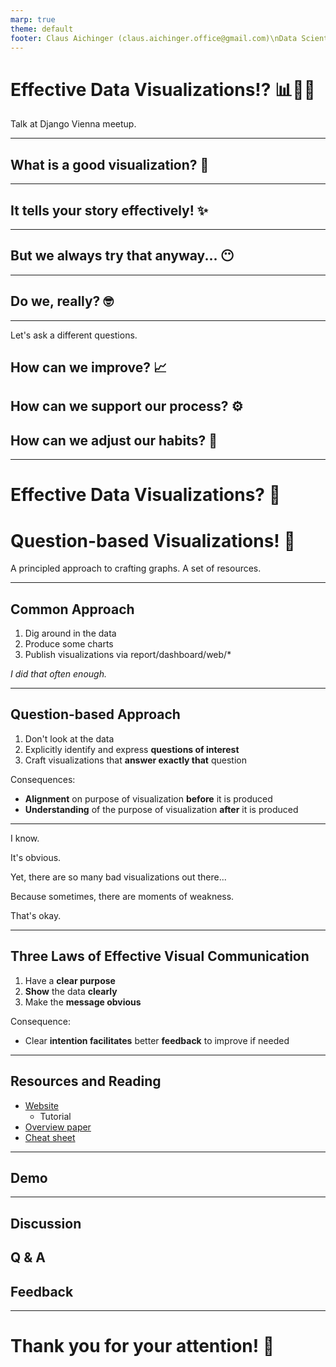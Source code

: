 ```yaml
---
marp: true
theme: default
footer: Claus Aichinger (claus.aichinger.office@gmail.com)\nData Scientist & Technical Coach: Consulting | Implementation | Training
---
```


# Effective Data Visualizations!? 📊🤔💡

Talk at Django Vienna meetup.

---

## What is a good visualization? 🤔

---

## It tells your story effectively! ✨

---

## But we always try that anyway... 😶

---

## Do we, really? 🤓

---

Let's ask a different questions.

## How can we improve? 📈
## How can we support our process? ⚙️
## How can we adjust our habits? 🤹

---

# Effective Data Visualizations? 🤔

# Question-based Visualizations! 💬

A principled approach to crafting graphs.
A set of resources.

---

## Common Approach

1. Dig around in the data
1. Produce some charts
1. Publish visualizations via report/dashboard/web/*

*I did that often enough.*

---

## Question-based Approach

1. Don't look at the data
1. Explicitly identify and express **questions of interest**
1. Craft visualizations that **answer exactly that** question

Consequences:
* **Alignment** on purpose of visualization **before** it is produced
* **Understanding** of the purpose of visualization **after** it is produced

---

I know.

It's obvious.

Yet, there are so many bad visualizations out there...

Because sometimes, there are moments of weakness.

That's okay.

---

## Three Laws of Effective Visual Communication

1. Have a **clear purpose**
1. **Show** the data **clearly**
1. Make the **message obvious**

Consequence:
* Clear **intention facilitates** better **feedback** to improve if needed

---

## Resources and Reading

* [Website](https://graphicsprinciples.github.io/)
  * Tutorial
* [Overview paper](https://onlinelibrary.wiley.com/doi/full/10.1002/pst.1912)
* [Cheat sheet](https://graphicsprinciples.github.io/cheatsheet.html)

---

## Demo

---

## Discussion

## Q & A

## Feedback

---

# Thank you for your attention! 🎈

